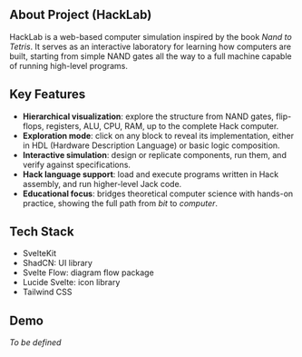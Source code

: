 ## About Project (HackLab)

HackLab is a web-based computer simulation inspired by the book _Nand to Tetris_. It serves as an interactive laboratory for learning how computers are built, starting from simple NAND gates all the way to a full machine capable of running high-level programs.

## Key Features

- **Hierarchical visualization**: explore the structure from NAND gates, flip-flops, registers, ALU, CPU, RAM, up to the complete Hack computer.
- **Exploration mode**: click on any block to reveal its implementation, either in HDL (Hardware Description Language) or basic logic composition.
- **Interactive simulation**: design or replicate components, run them, and verify against specifications.
- **Hack language support**: load and execute programs written in Hack assembly, and run higher-level Jack code.
- **Educational focus**: bridges theoretical computer science with hands-on practice, showing the full path from _bit_ to _computer_.

## Tech Stack

- SvelteKit
- ShadCN: UI library
- Svelte Flow: diagram flow package
- Lucide Svelte: icon library
- Tailwind CSS

## Demo

_To be defined_
